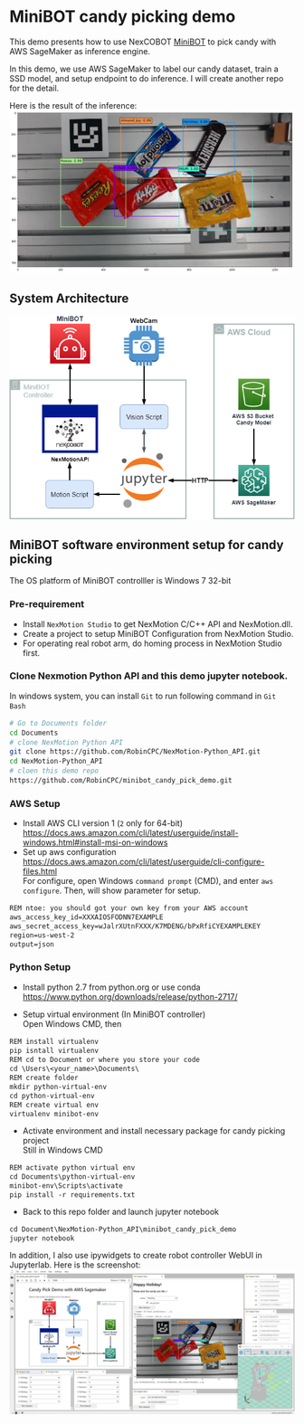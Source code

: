 # MiniBOT candy picking demo
This demo presents how to use NexCOBOT [MiniBOT](http://www.nexcom.com/Products/industrial-computing-solutions/machine-automation/education-robot-solution/ethercat-nexrobo-minibot-robot) to pick candy with AWS SageMaker as inference engine.

In this demo, we use AWS SageMaker to label our candy dataset, train a SSD model, and setup endpoint to do inference.
I will create another repo for the detail. 


Here is the result of the inference:
![](./inference_result.png)

## System Architecture
![](./AWS_MiniBOT_Pick_Jupyter.png)

## MiniBOT software environment setup for candy picking
The OS platform of MiniBOT controlller is Windows 7 32-bit

### Pre-requirement
* Install `NexMotion Studio` to get NexMotion C/C++ API and NexMotion.dll.
* Create a project to setup MiniBOT Configuration from NexMotion Studio.
* For operating real robot arm, do homing process in NexMotion Studio first.


### Clone Nexmotion Python API and this demo jupyter notebook.
In windows system, you can install `Git` to run following command in `Git Bash` 
``` bash
# Go to Documents folder
cd Documents
# clone NexMotion Python API
git clone https://github.com/RobinCPC/NexMotion-Python_API.git
cd NexMotion-Python_API
# cloen this demo repo
https://github.com/RobinCPC/minibot_candy_pick_demo.git
```

### AWS Setup
* Install AWS CLI version 1 (`2` only for 64-bit)  
https://docs.aws.amazon.com/cli/latest/userguide/install-windows.html#install-msi-on-windows
* Set up aws configuration
https://docs.aws.amazon.com/cli/latest/userguide/cli-configure-files.html  
For configure, open Windows `command prompt` (CMD), and enter `aws configure`. Then, will show parameter for setup.
``` batch
REM ntoe: you should got your own key from your AWS account
aws_access_key_id=XXXAIOSFODNN7EXAMPLE
aws_secret_access_key=wJalrXUtnFXXX/K7MDENG/bPxRfiCYEXAMPLEKEY
region=us-west-2
output=json
```


### Python Setup
* Install python 2.7 from python.org or use conda  
https://www.python.org/downloads/release/python-2717/

* Setup virtual environment (In MiniBOT controller)  
Open Windows CMD, then
``` batch
REM install virtualenv
pip isntall virtualenv
REM cd to Document or where you store your code
cd \Users\<your_name>\Documents\
REM create folder 
mkdir python-virtual-env
cd python-virtual-env
REM create virtual env
virtualenv minibot-env
```
* Activate environment and install necessary package for candy picking project  
Still in Windows CMD
``` batch
REM activate python virtual env
cd Documents\python-virtual-env
minibot-env\Scripts\activate
pip install -r requirements.txt
```

* Back to this repo folder and launch jupyter notebook
``` batch
cd Document\NexMotion-Python_API\minibot_candy_pick_demo
jupyter notebook
```

In addition, I also use ipywidgets to create robot controller WebUI in Jupyterlab. Here is the screenshot:
![](./ipywidgets_robot_webUI.jpg)
